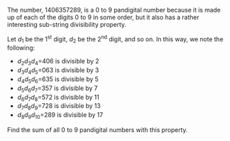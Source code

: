 The number, 1406357289, is a 0 to 9 pandigital number because it is made
up of each of the digits 0 to 9 in some order, but it also has a rather
interesting sub-string divisibility property.

Let *d*<sub>1</sub> be the 1<sup>st</sup> digit, *d*<sub>2</sub> be the
2<sup>nd</sup> digit, and so on. In this way, we note the following:

- *d*<sub>2</sub>*d*<sub>3</sub>*d*<sub>4</sub>=406 is divisible by 2
- *d*<sub>3</sub>*d*<sub>4</sub>*d*<sub>5</sub>=063 is divisible by 3
- *d*<sub>4</sub>*d*<sub>5</sub>*d*<sub>6</sub>=635 is divisible by 5
- *d*<sub>5</sub>*d*<sub>6</sub>*d*<sub>7</sub>=357 is divisible by 7
- *d*<sub>6</sub>*d*<sub>7</sub>*d*<sub>8</sub>=572 is divisible by 11
- *d*<sub>7</sub>*d*<sub>8</sub>*d*<sub>9</sub>=728 is divisible by 13
- *d*<sub>8</sub>*d*<sub>9</sub>*d*<sub>10</sub>=289 is divisible by 17

Find the sum of all 0 to 9 pandigital numbers with this property.
